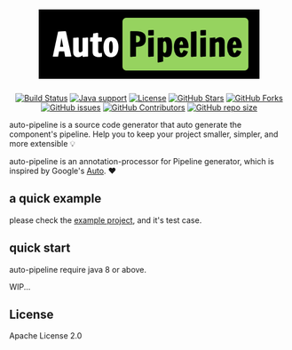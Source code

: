 # <div align="center"><a href="#"><img src="docs/logo-green.png" alt="auto-pipeline 🚀"></a></div>

<p align="center">
<a href="https://ci.appveyor.com/project/oldratlee/auto-pipeline"><img src="https://img.shields.io/appveyor/ci/oldratlee/auto-pipeline/main?logo=appveyor&amp;logoColor=white" alt="Build Status"></a>
<a href="https://openjdk.java.net/"><img src="https://img.shields.io/badge/Java-8+-green?logo=java&amp;logoColor=white" alt="Java support"></a>
<a href="https://www.apache.org/licenses/LICENSE-2.0.html"><img src="https://img.shields.io/github/license/foldright/auto-pipeline?color=4D7A97" alt="License"></a>
<a href="https://github.com/foldright/auto-pipeline/stargazers"><img src="https://img.shields.io/github/stars/foldright/auto-pipeline" alt="GitHub Stars"></a>
<a href="https://github.com/foldright/auto-pipeline/fork"><img src="https://img.shields.io/github/forks/foldright/auto-pipeline" alt="GitHub Forks"></a>
<a href="https://github.com/foldright/auto-pipeline/issues"><img src="https://img.shields.io/github/issues/foldright/auto-pipeline" alt="GitHub issues"></a>
<a href="https://github.com/foldright/auto-pipeline/graphs/contributors"><img src="https://img.shields.io/github/contributors/foldright/auto-pipeline" alt="GitHub Contributors"></a>
<a href="https://github.com/foldright/auto-pipeline"><img src="https://img.shields.io/github/repo-size/foldright/auto-pipeline" alt="GitHub repo size"></a>
</p>

auto-pipeline is a source code generator that auto generate the component's pipeline. Help you to keep your project smaller, simpler, and more extensible 💡

auto-pipeline is an annotation-processor for Pipeline generator, which is inspired by Google's [Auto](https://github.com/google/auto). ❤️

## a quick example

please check the [example project](auto-pipeline-example), and it's test case.

## quick start

auto-pipeline require java 8 or above.

WIP... 

## License

Apache License 2.0



